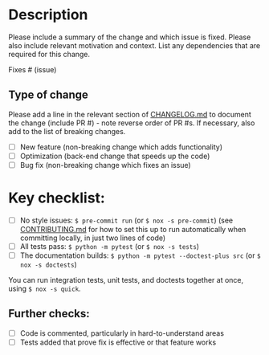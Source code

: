# Description

Please include a summary of the change and which issue is fixed. Please also include relevant motivation and context. List any dependencies that are required for this change.

Fixes # (issue)

## Type of change

Please add a line in the relevant section of [CHANGELOG.md](https://github.com/pybamm-team/PyBaMM/blob/develop/CHANGELOG.md) to document the change (include PR #) - note reverse order of PR #s. If necessary, also add to the list of breaking changes.

- [ ] New feature (non-breaking change which adds functionality)
- [ ] Optimization (back-end change that speeds up the code)
- [ ] Bug fix (non-breaking change which fixes an issue)

# Key checklist:

- [ ] No style issues: `$ pre-commit run` (or `$ nox -s pre-commit`) (see [CONTRIBUTING.md](https://github.com/pybamm-team/PyBaMM/blob/develop/CONTRIBUTING.md#installing-and-using-pre-commit) for how to set this up to run automatically when committing locally, in just two lines of code)
- [ ] All tests pass: `$ python -m pytest` (or `$ nox -s tests`)
- [ ] The documentation builds: `$ python -m pytest --doctest-plus src` (or `$ nox -s doctests`)

You can run integration tests, unit tests, and doctests together at once, using `$ nox -s quick`.

## Further checks:

- [ ] Code is commented, particularly in hard-to-understand areas
- [ ] Tests added that prove fix is effective or that feature works
